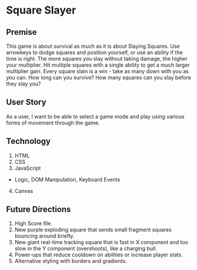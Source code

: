 # Square Slayer

## Premise
This game is about survival as much as it is about Slaying Squares. Use arrowkeys to dodge squares and position yourself, or use an ability if the time is right. The more squares you slay without taking damage, the higher your multiplier. Hit multiple squares with a single ability to get a much larger multiplier gain. Every square slain is a win - take as many down with you as you can. How long can you survive? How many squares can you slay before they slay you?

## User Story   
As a user, I want to be able to select a game mode and play using various forms of movement through the game. 








## Technology
1. HTML
2. CSS
3. JavaScript
*   Logic, DOM Manipulation, Keyboard Events
4. Canvas

## Future Directions
1. High Score file.
2. New purple exploding square that sends small fragment squares bouncing around briefly.
3. New giant real-time tracking square that is fast in X component and too slow in the Y component (overshoots), like a charging bull.
4. Power-ups that reduce cooldown on abilities or increase player stats.
5. Alternative styling with borders and gradients.
